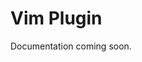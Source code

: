<!-- tldr ::: Vim plugin for waymark syntax highlighting and navigation -->
<!-- stub ::: Document pending completion -->
<!-- todo ::: @agent complete this document -->
# Vim Plugin

Documentation coming soon.